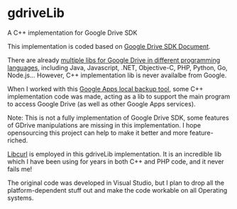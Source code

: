 gdriveLib
=========

A C++ implementation for Google Drive SDK

This implementation is coded based on [Google Drive SDK Document](https://developers.google.com/drive/). 

There are already [multiple libs for Google Drive in different programming languages](https://developers.google.com/drive/web/downloads), including Java, Javascript, .NET, Objective-C, PHP, Python, Go, Node.js...  However, C++ implementation lib is never availalbe from Google.

When I worked with this [Google Apps local backup tool](http://www.cubebackup.com),   some C++ implementation code was made, acting as a lib to support the main program to access Google Drive (as well as other Google Apps services). 

Note: This is not a fully implementation of Google Drive SDK, some features of GDrive manipulations are missing in this implementation. I hope opensourcing this project can help to make it better and more feature-riched.

[Libcurl](http://curl.haxx.se/libcurl/) is employed in this gdriveLib implementation. It is an incredible lib which I have been using for years in both C++ and PHP code, and it never fails me!

The original code was developed in Visual Studio, but I plan to drop all the platform-dependent stuff out and make the code workable on all Operating systems.



